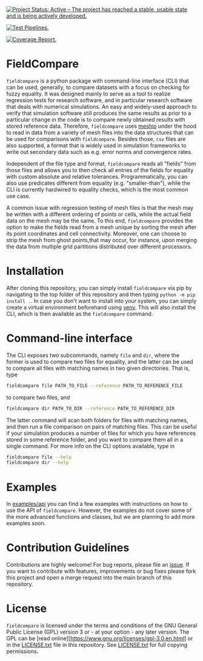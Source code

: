 [![Project Status: Active – The project has reached a stable, usable state and is being actively developed.](https://www.repostatus.org/badges/latest/active.svg)](https://www.repostatus.org/#active)

[![Test Pipelines.](https://gitlab.com/dglaeser/fieldcompare/badges/main/pipeline.svg)](https://gitlab.com/dglaeser/fieldcompare/-/pipelines?page=1&scope=all&ref=main)

[![Coverage Report.](https://gitlab.com/dglaeser/fieldcompare/badges/main/coverage.svg)](https://dglaeser.gitlab.io/fieldcompare/)


# FieldCompare

`fieldcompare` is a python package with command-line interface (CLI) that can be used, generally, to compare
datasets with a focus on checking for fuzzy equality. It was designed mainly to serve as a tool to realize
regression tests for research software, and in particular research software that deals with numerical
simulations. An easy and widely-used approach to verify that simulation software still produces the same
results as prior to a particular change in the code is to compare newly obtained results with stored
reference data. Therefore, `fieldcompare` uses [meshio](https://github.com/nschloe/meshio) under the
hood to read in data from a variety of mesh files into the data structures that can be used for comparisons
with `fieldcompare`. Besides those, `csv` files are also supported, a format that is widely used in
simulation frameworks to write out secondary data such as e.g. error norms and convergence rates.

Independent of the file type and format, `fieldcompare` reads all "fields" from those files and allows
you to then check all entries of the fields for equality with custom absolute and relative tolerances.
Programmatically, you can also use predicates different from equality (e.g. "smaller-than"), while the
CLI is currently hardwired to equality checks, which is the most common use case.

A common issue with regression testing of mesh files is that the mesh may be written with a different
ordering of points or cells, while the actual field data on the mesh may be the same. To this end,
`fieldcompare` provides the option to make the fields read from a mesh unique by sorting the mesh
after its point coordinates and cell connectivity. Moreover, one can choose to strip the mesh from
ghost points,that may occur, for instance, upon merging the data from multiple grid partitions
distributed over different processors.


# Installation

After cloning this repository, you can simply install `fieldcompare` via pip by navigating to the top
folder of this repository and then typing `python -m pip install .`. In case you don't want to install
into your system, you can simply create a virtual environment beforehand using [venv](https://docs.python.org/3/library/venv.html).
This will also install the CLI, which is then available as the `fieldcompare` command.


# Command-line interface

The CLI exposes two subcommands, namely `file` and `dir`, where the former is used to compare two files
for equality, and the latter can be used to compare all files with matching names in two given directories.
That is, type

```sh
fieldcompare file PATH_TO_FILE --reference PATH_TO_REFERENCE_FILE
```

to compare two files, and


```sh
fieldcompare dir PATH_TO_DIR --reference PATH_TO_REFERENCE_DIR
```

The latter command will scan both folders for files with matching names, and then run a file comparison on
pairs of matching files. This can be useful if your simulation produces a number of files for which you
have references stored in some reference folder, and you want to compare them all in a single command.
For more info on the CLI options available, type in

```sh
fieldcompare file --help
fieldcompare dir --help
```


# Examples

In [examples/api](examples/api) you can find a few examples with instructions on how to use the API of `fieldcompare`.
However, the examples do not cover some of the more advanced functions and classes, but we are planning
to add more examples soon.


# Contribution Guidelines

Contributions are highly welcome! For bug reports, please file an [issue](https://gitlab.com/dglaeser/fieldcompare/-/issues).
If you want to contribute with features, improvements or bug fixes please fork this project and open
a merge request into the main branch of this repository.


# License

`fieldcompare` is licensed under the terms and conditions of the GNU General
Public License (GPL) version 3 or - at your option - any later version. The GPL
can be [read online][https://www.gnu.org/licenses/gpl-3.0.en.html] or in the
[LICENSE.txt](LICENSE.txt) file in this repository. See [LICENSE.txt](LICENSE.txt)
for full copying permissions.


